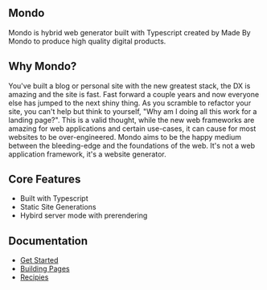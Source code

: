 ## Mondo

Mondo is hybrid web generator built with Typescript created by Made By Mondo to produce high quality digital products.

## Why Mondo?

You've built a blog or personal site with the new greatest stack, the DX is amazing and the site is fast. Fast forward a couple years and
now everyone else has jumped to the next shiny thing. As you scramble to refactor your site, you can't help but think to yourself, "Why am I doing all this work for a landing page?". This is a valid thought, while the new web frameworks are amazing for web applications and certain use-cases, it can cause for most websites to be over-engineered. Mondo aims to be the happy medium between the bleeding-edge and the foundations of the web. It's not a web application framework, it's a website generator.

## Core Features

-   Built with Typescript
-   Static Site Generations
-   Hybird server mode with prerendering

## Documentation

-   [Get Started](./get-started.md)
-   [Building Pages](#)
-   [Recipies](./recipies/index.md)
